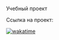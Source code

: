 Учебный проект

Ссылка на проект:


 
[![wakatime](https://wakatime.com/badge/user/4ebd22bd-458d-4a79-8dad-fc4d2afcb7b3/project/cc66a255-7436-4135-abad-b7bf008fbf10.svg)](https://wakatime.com/badge/user/4ebd22bd-458d-4a79-8dad-fc4d2afcb7b3/project/cc66a255-7436-4135-abad-b7bf008fbf10)
